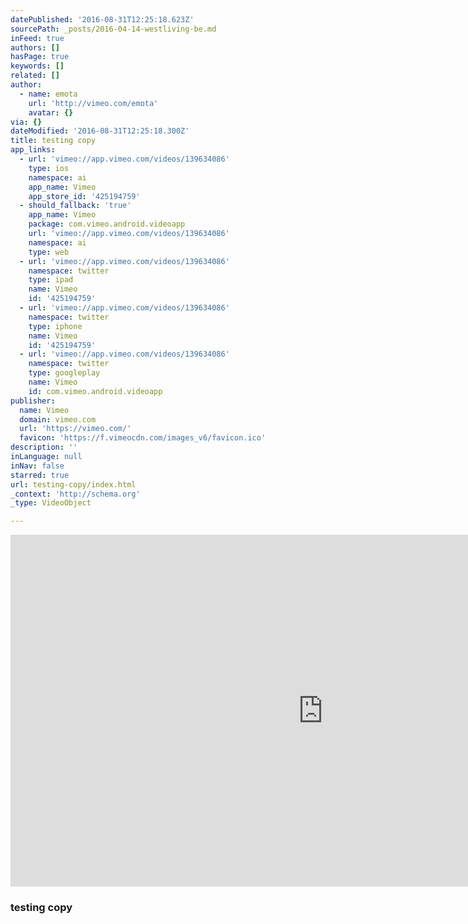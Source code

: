```yaml
---
datePublished: '2016-08-31T12:25:18.623Z'
sourcePath: _posts/2016-04-14-westliving-be.md
inFeed: true
authors: []
hasPage: true
keywords: []
related: []
author:
  - name: emota
    url: 'http://vimeo.com/emota'
    avatar: {}
via: {}
dateModified: '2016-08-31T12:25:18.300Z'
title: testing copy
app_links:
  - url: 'vimeo://app.vimeo.com/videos/139634086'
    type: ios
    namespace: ai
    app_name: Vimeo
    app_store_id: '425194759'
  - should_fallback: 'true'
    app_name: Vimeo
    package: com.vimeo.android.videoapp
    url: 'vimeo://app.vimeo.com/videos/139634086'
    namespace: ai
    type: web
  - url: 'vimeo://app.vimeo.com/videos/139634086'
    namespace: twitter
    type: ipad
    name: Vimeo
    id: '425194759'
  - url: 'vimeo://app.vimeo.com/videos/139634086'
    namespace: twitter
    type: iphone
    name: Vimeo
    id: '425194759'
  - url: 'vimeo://app.vimeo.com/videos/139634086'
    namespace: twitter
    type: googleplay
    name: Vimeo
    id: com.vimeo.android.videoapp
publisher:
  name: Vimeo
  domain: vimeo.com
  url: 'https://vimeo.com/'
  favicon: 'https://f.vimeocdn.com/images_v6/favicon.ico'
description: ''
inLanguage: null
inNav: false
starred: true
url: testing-copy/index.html
_context: 'http://schema.org'
_type: VideoObject

---
```

<iframe src="https://cdn.embedly.com/widgets/media.html?src=https%3A%2F%2Fplayer.vimeo.com%2Fvideo%2F139634086&amp;url=https%3A%2F%2Fvimeo.com%2F139634086&amp;image=http%3A%2F%2Fi.vimeocdn.com%2Fvideo%2F535564307_1280.jpg&amp;key=b7d04c9b404c499eba89ee7072e1c4f7&amp;type=text%2Fhtml&amp;schema=vimeo" width="1000" height="563" scrolling="no" frameborder="0" allowfullscreen="allowfullscreen" style=""></iframe>

### testing copy